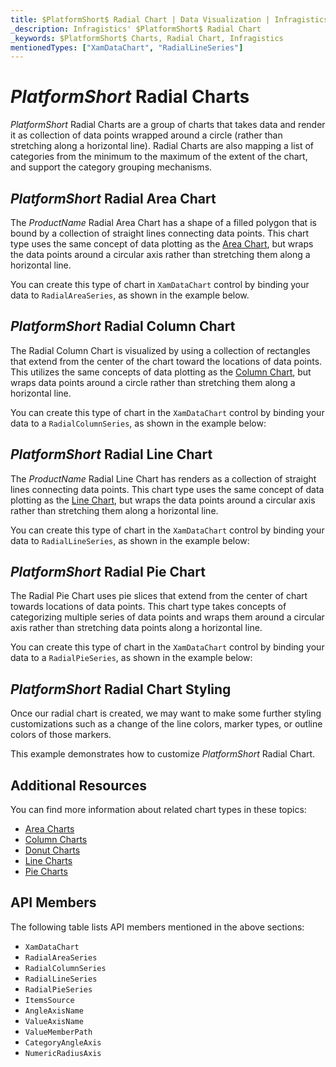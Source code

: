 ```yaml
---
title: $PlatformShort$ Radial Chart | Data Visualization | Infragistics
_description: Infragistics' $PlatformShort$ Radial Chart
_keywords: $PlatformShort$ Charts, Radial Chart, Infragistics
mentionedTypes: ["XamDataChart", "RadialLineSeries"]
---
```

# $PlatformShort$ Radial Charts

$PlatformShort$ Radial Charts are a group of charts that takes data and render it as collection of data points wrapped around a circle (rather than stretching along a horizontal line). Radial Charts are also mapping a list of categories from the minimum to the maximum of the extent of the chart, and support the category grouping mechanisms.

## $PlatformShort$ Radial Area Chart

The $ProductName$ Radial Area Chart has a shape of a filled polygon that is bound by a collection of straight lines connecting data points. This chart type uses the same concept of data plotting as the [Area Chart](area-chart.md), but wraps the data points around a circular axis rather than stretching them along a horizontal line.

You can create this type of chart in `XamDataChart` control by binding your data to `RadialAreaSeries`, as shown in the example below.

<code-view style="height: 600px"
           data-demos-base-url="{environment:dvDemosBaseUrl}"
           iframe-src="{environment:dvDemosBaseUrl}/charts/data-chart-radial-area-chart"
           alt="$PlatformShort$ Radial Area Chart" >
</code-view>

<div class="divider--half"></div>

## $PlatformShort$ Radial Column Chart

The Radial Column Chart is visualized by using a collection of rectangles that extend from the center of the chart toward the locations of data points. This utilizes the same concepts of data plotting as the [Column Chart](column-chart.md), but wraps data points around a circle rather than stretching them along a horizontal line.

You can create this type of chart in the `XamDataChart` control by binding your data to a `RadialColumnSeries`, as shown in the example below:

<code-view style="height: 600px"
           data-demos-base-url="{environment:dvDemosBaseUrl}"
           iframe-src="{environment:dvDemosBaseUrl}/charts/data-chart-radial-column-chart"
           alt="$PlatformShort$ Radial Column Chart" >
</code-view>

<div class="divider--half"></div>

## $PlatformShort$ Radial Line Chart

The $ProductName$ Radial Line Chart has renders as a collection of straight lines connecting data points. This chart type uses the same concept of data plotting as the [Line Chart](area-chart.md), but wraps the data points around a circular axis rather than stretching them along a horizontal line.

You can create this type of chart in the `XamDataChart` control by binding your data to `RadialLineSeries`, as shown in the example below:

<code-view style="height: 600px"
           data-demos-base-url="{environment:dvDemosBaseUrl}"
           iframe-src="{environment:dvDemosBaseUrl}/charts/data-chart-radial-line-chart"
           alt="$PlatformShort$ Radial Line Chart" >
</code-view>

<div class="divider--half"></div>

## $PlatformShort$ Radial Pie Chart

The Radial Pie Chart uses pie slices that extend from the center of chart towards locations of data points. This chart type takes concepts of categorizing multiple series of data points and wraps them around a circular axis rather than stretching data points along a horizontal line.

You can create this type of chart in the `XamDataChart` control by binding your data to a `RadialPieSeries`, as shown in the example below:

<code-view style="height: 600px"
           data-demos-base-url="{environment:dvDemosBaseUrl}"
           iframe-src="{environment:dvDemosBaseUrl}/charts/data-chart-radial-pie-chart"
           alt="$PlatformShort$ Radial Pie Chart" >
</code-view>

<div class="divider--half"></div>

## $PlatformShort$ Radial Chart Styling

Once our radial chart is created, we may want to make some further styling customizations such as a change of the line colors, marker types, or outline colors of those markers.

This example demonstrates how to customize $PlatformShort$ Radial Chart.

<code-view style="height: 600px"
           data-demos-base-url="{environment:dvDemosBaseUrl}"
           iframe-src="{environment:dvDemosBaseUrl}/charts/data-chart-radial-area-chart-styling"
           alt="$PlatformShort$ Radial Area Chart Styling" >
</code-view>

<div class="divider--half"></div>


## Additional Resources

You can find more information about related chart types in these topics:

- [Area Charts](area-chart.md)
- [Column Charts](column-chart.md)
- [Donut Charts](donut-chart.md)
- [Line Charts](line-chart.md)
- [Pie Charts](pie-chart.md)

## API Members

The following table lists API members mentioned in the above sections:

- `XamDataChart`
- `RadialAreaSeries`
- `RadialColumnSeries`
- `RadialLineSeries`
- `RadialPieSeries`
- `ItemsSource`
- `AngleAxisName`
- `ValueAxisName`
- `ValueMemberPath`
- `CategoryAngleAxis`
- `NumericRadiusAxis`

